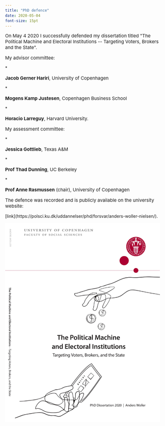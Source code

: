 ```yaml
---
title: "PhD defence"
date: 2020-05-04
font-size: 15pt
---
```


<p style="font-size:15px">On May 4 2020 I successfully defended my dissertation titled "The Political Machine and Electoral Institutions -- Targeting Voters, Brokers and the State".</p>

<p style="font-size:15px">My advisor committee:</p>
* <p style="font-size:15px"><b>Jacob Gerner Hariri</b>, University of Copenhagen</p>
* <p style="font-size:15px"><b>Mogens Kamp Justesen</b>, Copenhagen Business School</p>
* <p style="font-size:15px"><b>Horacio Larreguy</b>, Harvard University.</p>


<p style="font-size:15px">My assessment committee:</p>
* <p style="font-size:15px"><b>Jessica Gottlieb</b>, Texas A&M</p>
* <p style="font-size:15px"><b>Prof Thad Dunning</b>, UC Berkeley</p>
* <p style="font-size:15px"><b>Prof Anne Rasmussen</b> (chair), University of Copenhagen</p>

<p style="font-size:15px">The defence was recorded and is publicly available on the university website:</p> [link](https://polsci.ku.dk/uddannelser/phd/forsvar/anders-woller-nielsen/).

![GitHub Logo](/images/frontpage.jpg)
